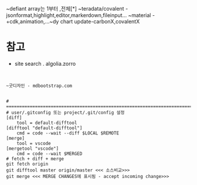 



~defiant array는 1부터 ,전체[*]
~teradata/covalent - jsonformat,highlight,editor,markerdown,fileinput...
~material - +cdk,animation,...~dy chart update-carbonX,covalentX

# 참고
- site search . algolia.zorro
~~~ 책 - bookstack.cn - primeng,ng ...


~굿디자인 - mdbootstrap.com


# =========================================================================
# user/.gitconfig 또는 project/.git/config 설정
[diff]
    tool = default-difftool
[difftool "default-difftool"]
    cmd = code --wait --diff $LOCAL $REMOTE
[merge]
    tool = vscode
[mergetool "vscode"]
    cmd = code --wait $MERGED
# fetch + diff + merge	
git fetch origin
git difftool master origin/master <<< 소스비교>>>
git merge <<< MERGE CHANGES에 표시됨 - accept incoming change>>>




